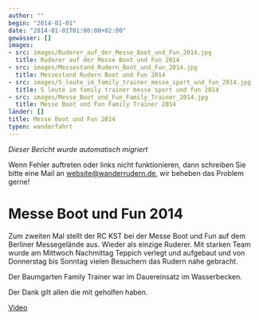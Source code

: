 ```yaml
---
author: ""
begin: "2014-01-01"
date: "2014-01-01T01:00:00+02:00"
gewässer: []
images:
- src: images/Ruderer_auf_der_Messe_Boot_und_Fun_2014.jpg
  title: Ruderer auf der Messe Boot und Fun 2014
- src: images/Messestand_Rudern_Boot_und_Fun_2014.jpg
  title: Messestand Rudern Boot und Fun 2014
- src: images/5_leute_im_family_trainer_messe_sport_und_fun_2014.jpg
  title: 5 leute im family trainer messe sport und fun 2014
- src: images/Messe_Boot_und_Fun_Family_Trainer_2014.jpg
  title: Messe Boot und Fun Family Trainer 2014
länder: []
title: Messe Boot und Fun 2014
typen: wanderfahrt
---
```



*Dieser Bericht wurde automatisch migriert*

Wenn Fehler auftreten oder links nicht funktionieren, dann schreiben Sie bitte eine Mail an website@wanderrudern.de, wir beheben das Problem gerne!



# Messe Boot und Fun 2014


Zum zweiten Mal stellt der RC KST bei der Messe Boot und Fun auf dem Berliner Messegelände aus. Wieder als einzige Ruderer. Mit starken Team wurde am Mittwoch Nachmittag Teppich verlegt und aufgebaut und von Donnerstag bis Sonntag vielen Besuchern das Rudern nahe gebracht.

Der Baumgarten Family Trainer war im Dauereinsatz im Wasserbecken.

Der Dank gilt allen die mit geholfen haben.

[Video](../tauziehen_gegen_ruderboot.MP4)
